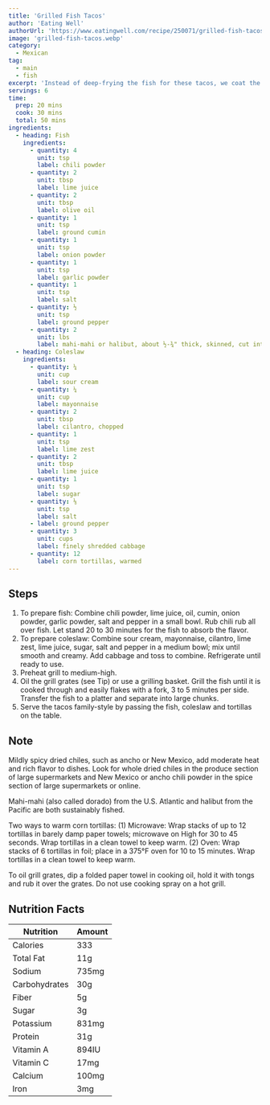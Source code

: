 ```yaml
---
title: 'Grilled Fish Tacos'
author: 'Eating Well'
authorUrl: 'https://www.eatingwell.com/recipe/250071/grilled-fish-tacos/'
image: 'grilled-fish-tacos.webp'
category:
  - Mexican
tag:
  - main
  - fish
excerpt: 'Instead of deep-frying the fish for these tacos, we coat the fish with a flavor-packed chili rub and grill it.'
servings: 6
time:
  prep: 20 mins
  cook: 30 mins
  total: 50 mins
ingredients:
  - heading: Fish
    ingredients:
      - quantity: 4
        unit: tsp
        label: chili powder
      - quantity: 2
        unit: tbsp
        label: lime juice
      - quantity: 2
        unit: tbsp
        label: olive oil
      - quantity: 1
        unit: tsp
        label: ground cumin
      - quantity: 1
        unit: tsp
        label: onion powder
      - quantity: 1
        unit: tsp
        label: garlic powder
      - quantity: 1
        unit: tsp
        label: salt
      - quantity: ½
        unit: tsp
        label: ground pepper
      - quantity: 2
        unit: lbs
        label: mahi-mahi or halibut, about ½-¾" thick, skinned, cut into 4 portions
  - heading: Coleslaw
    ingredients:
      - quantity: ¼
        unit: cup
        label: sour cream
      - quantity: ¼
        unit: cup
        label: mayonnaise
      - quantity: 2
        unit: tbsp
        label: cilantro, chopped
      - quantity: 1
        unit: tsp
        label: lime zest
      - quantity: 2
        unit: tbsp
        label: lime juice
      - quantity: 1
        unit: tsp
        label: sugar
      - quantity: ⅛
        unit: tsp
        label: salt
      - label: ground pepper
      - quantity: 3
        unit: cups
        label: finely shredded cabbage
      - quantity: 12
        label: corn tortillas, warmed
---
```


## Steps

1. To prepare fish: Combine chili powder, lime juice, oil, cumin, onion powder, garlic powder, salt and pepper in a small bowl. Rub chili rub all over fish. Let stand 20 to 30 minutes for the fish to absorb the flavor.
2. To prepare coleslaw: Combine sour cream, mayonnaise, cilantro, lime zest, lime juice, sugar, salt and pepper in a medium bowl; mix until smooth and creamy. Add cabbage and toss to combine. Refrigerate until ready to use.
3. Preheat grill to medium-high.
4. Oil the grill grates (see Tip) or use a grilling basket. Grill the fish until it is cooked through and easily flakes with a fork, 3 to 5 minutes per side. Transfer the fish to a platter and separate into large chunks.
5. Serve the tacos family-style by passing the fish, coleslaw and tortillas on the table.

## Note

Mildly spicy dried chiles, such as ancho or New Mexico, add moderate heat and rich flavor to dishes. Look for whole dried chiles in the produce section of large supermarkets and New Mexico or ancho chili powder in the spice section of large supermarkets or online.

Mahi-mahi (also called dorado) from the U.S. Atlantic and halibut from the Pacific are both sustainably fished.

Two ways to warm corn tortillas: (1) Microwave: Wrap stacks of up to 12 tortillas in barely damp paper towels; microwave on High for 30 to 45 seconds. Wrap tortillas in a clean towel to keep warm. (2) Oven: Wrap stacks of 6 tortillas in foil; place in a 375°F oven for 10 to 15 minutes. Wrap tortillas in a clean towel to keep warm.

To oil grill grates, dip a folded paper towel in cooking oil, hold it with tongs and rub it over the grates. Do not use cooking spray on a hot grill.

## Nutrition Facts

| Nutrition     | Amount |
| ------------- | ------ |
| Calories      | 333    |
| Total Fat     | 11g    |
| Sodium        | 735mg  |
| Carbohydrates | 30g    |
| Fiber         | 5g     |
| Sugar         | 3g     |
| Potassium     | 831mg  |
| Protein       | 31g    |
| Vitamin A     | 894IU  |
| Vitamin C     | 17mg   |
| Calcium       | 100mg  |
| Iron          | 3mg    |
